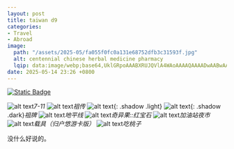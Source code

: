 ```yaml
---
layout: post
title: taiwan d9
categories:
- Travel
- Abroad
image:
  path: "/assets/2025-05/fa055f0fc0a131e68752dfb3c31593f.jpg"
  alt: centennial chinese herbal medicine pharmacy
  lqip: data:image/webp;base64,UklGRpoAAABXRUJQVlA4WAoAAAAQAAAADwAABwAAQUxQSDIAAAARL0AmbZurmr57yyIiqE8oiG0bejIYEQTgqiDA9vqnsUSI6H+oAERp2HZ65qP/VIAWAFZQOCBCAAAA8AEAnQEqEAAIAAVAfCWkAALp8sF8rgRgAP7o9FDvMCkMde9PK7euH5M1m6VWoDXf2FkP3BqV0ZYbO6NA/VFIAAAA
date: 2025-05-14 23:26 +0800
---
```

[![Static Badge](https://img.shields.io/badge/%E4%B8%AD%E8%8D%AF%E8%A1%8C-20250514-%23FF0000?logo=youtube&logoColor=%23FF0000)](https://www.youtube.com/watch?v=_samLNDFcWU)

![alt text](/assets/2025-05/af7f2f6e0a369cc47bbdd883219ac63.jpg)_7-11_
![alt text](/assets/2025-05/d29816d5b10e98990ab0fbde0c92f56.jpg)_祖传_
![alt text](/assets/2025-05/7dd68eccb801a6fe840a176cad03bf4.jpg){: .shadow .light}
![alt text](/assets/2025-05/84ce67a915112b2d4835e8b135d1c36.jpg){: .shadow .dark}_祖牌_
![alt text](/assets/2025-05/4e5eeba0443c82b0447761a6ed8285d.jpg)_地平线_
![alt text](/assets/2025-05/588098eac85f8bd6f7ad6b5a6d86c88.jpg)_奇异果::红宝石_
![alt text](/assets/2025-05/43604711734cde993dcc3c35b43568f.jpg)_加油站夜市_
![alt text](/assets/2025-05/96462e5b66743fc0b63ae40e6e359a9.jpg)_载具（归户悠游卡版）_
![alt text](/assets/2025-05/8418bca7fab2ca31cd52a9d30bdd96b.jpg)_吃桃子_

没什么好说的。

